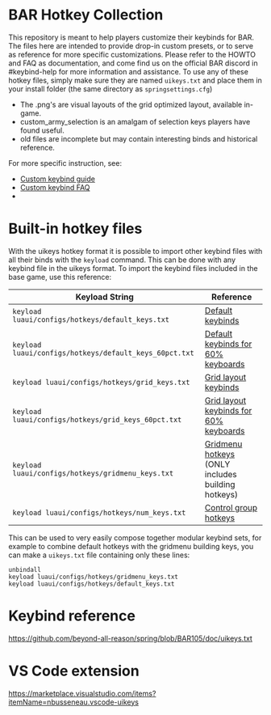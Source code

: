 # BAR Hotkey Collection
This repository is meant to help players customize their keybinds for BAR. 
The files here are intended to provide drop-in custom presets, or to serve as reference for more specific customizations.
Please refer to the HOWTO and FAQ as documentation, and come find us on the official BAR discord in #keybind-help for more information and assistance.
To use any of these hotkey files, simply make sure they are named `uikeys.txt` and place them in your install folder (the same directory as `springsettings.cfg`)
- The .png's are visual layouts of the grid optimized layout, available in-game.
- custom_army_selection is an amalgam of selection keys players have found useful.
- old files are incomplete but may contain interesting binds and historical reference.


For more specific instruction, see:
- [Custom keybind guide](keybind-guide.md)
- [Custom keybind FAQ](keybind-faq.md)
- 

# Built-in hotkey files
With the uikeys hotkey format it is possible to import other keybind files with all their binds with the `keyload` command. 
This can be done with any keybind file in the uikeys format. To import the keybind files included in the base game, use this reference:

| Keyload String                                         | Reference                                                                                                                                                       |
|--------------------------------------------------------|-----------------------------------------------------------------------------------------------------------------------------------------------------------------|
| `keyload luaui/configs/hotkeys/default_keys.txt`       | [Default keybinds ](https://github.com/beyond-all-reason/Beyond-All-Reason/blob/master/luaui/configs/hotkeys/default_keys.txt)                                  |
| `keyload luaui/configs/hotkeys/default_keys_60pct.txt` | [Default keybinds for 60% keyboards](https://github.com/beyond-all-reason/Beyond-All-Reason/blob/master/luaui/configs/hotkeys/default_keys_60pct.txt)           |
| `keyload luaui/configs/hotkeys/grid_keys.txt`          | [Grid layout keybinds](https://github.com/beyond-all-reason/Beyond-All-Reason/blob/master/luaui/configs/hotkeys/grid_keys.txt)                                  |
| `keyload luaui/configs/hotkeys/grid_keys_60pct.txt`    | [Grid layout keybinds for 60% keyboards](https://github.com/beyond-all-reason/Beyond-All-Reason/blob/master/luaui/configs/hotkeys/grid_keys_60pct.txt)          |
| `keyload luaui/configs/hotkeys/gridmenu_keys.txt`      | [Gridmenu hotkeys](https://github.com/beyond-all-reason/Beyond-All-Reason/blob/master/luaui/configs/hotkeys/gridmenu_keys.txt) (ONLY includes building hotkeys) |
| `keyload luaui/configs/hotkeys/num_keys.txt`           | [Control group hotkeys](https://github.com/beyond-all-reason/Beyond-All-Reason/blob/master/luaui/configs/hotkeys/num_keys.txt)                                  |


This can be used to very easily compose together modular keybind sets, for example to combine default hotkeys with the gridmenu building keys, you can make a `uikeys.txt` file containing only these lines:
```
unbindall
keyload luaui/configs/hotkeys/gridmenu_keys.txt
keyload luaui/configs/hotkeys/default_keys.txt
```

# Keybind reference
https://github.com/beyond-all-reason/spring/blob/BAR105/doc/uikeys.txt

# VS Code extension
https://marketplace.visualstudio.com/items?itemName=nbusseneau.vscode-uikeys
